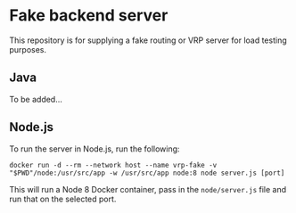 # Fake backend server

This repository is for supplying a fake routing or VRP server for load testing purposes.

## Java

To be added...

## Node.js

To run the server in Node.js, run the following:

    docker run -d --rm --network host --name vrp-fake -v "$PWD"/node:/usr/src/app -w /usr/src/app node:8 node server.js [port]

This will run a Node 8 Docker container, pass in the `node/server.js` file and run that on the selected port.
